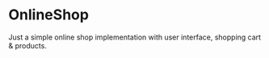 # OnlineShop
Just a simple online shop implementation with user interface, shopping cart &amp; products.

